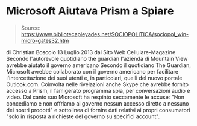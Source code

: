 # Microsoft Aiutava Prism a Spiare

> Source: https://www.bibliotecapleyades.net/SOCIOPOLITICA/sociopol_win-micro-gates32.htm

di Christian Boscolo
13 Luglio 2013
dal Sito Web
Cellulare-Magazine
Secondo l'autorevole quotidiano the guardian l'azienda di Mountain View
avrebbe aiutato il governo americano
Secondo il quotidiano The Guardian,
Microsoft avrebbe collaborato con il
governo americano per facilitare l'intercettazione dei suoi utenti e, in
particolari, quelli del nuovo portale
Outlook.com.
Coinvolta nelle
rivelazioni anche
Skype che avrebbe fornito accesso a
Prism, il famigerato
programma spia, per conversazioni audio e video.
Dal canto suo Microsoft ha respinto seccamente le accuse:
"Non concediamo e
non offriamo al governo nessun accesso diretto a nessuno dei nostri prodotti"
e sottolinea di fornire dati relativi ai propri consumatori "solo in
risposta a richieste del governo su specifici account".
